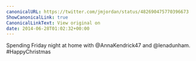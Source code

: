 ```yaml
---
canonicalURL: https://twitter.com/jmjordan/status/482690475770396673
ShowCanonicalLink: true
CanonicalLinkText: View original on
date: 2014-06-28T01:02:32+00:00
---
```

Spending Friday night at home with @AnnaKendrick47 and @lenadunham. #HappyChristmas